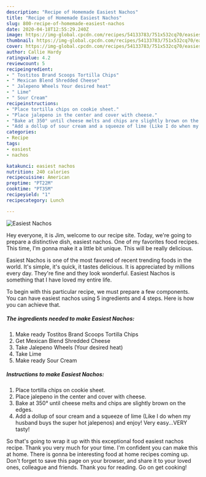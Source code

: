 ```yaml
---
description: "Recipe of Homemade Easiest Nachos"
title: "Recipe of Homemade Easiest Nachos"
slug: 800-recipe-of-homemade-easiest-nachos
date: 2020-04-18T12:55:29.240Z
image: https://img-global.cpcdn.com/recipes/54133783/751x532cq70/easiest-nachos-recipe-main-photo.jpg
thumbnail: https://img-global.cpcdn.com/recipes/54133783/751x532cq70/easiest-nachos-recipe-main-photo.jpg
cover: https://img-global.cpcdn.com/recipes/54133783/751x532cq70/easiest-nachos-recipe-main-photo.jpg
author: Callie Hardy
ratingvalue: 4.2
reviewcount: 5
recipeingredient:
- " Tostitos Brand Scoops Tortilla Chips"
- " Mexican Blend Shredded Cheese"
- " Jalepeno Wheels Your desired heat"
- " Lime"
- " Sour Cream"
recipeinstructions:
- "Place tortilla chips on cookie sheet."
- "Place jalepeno in the center and cover with cheese."
- "Bake at 350° until cheese melts and chips are slightly brown on the edges."
- "Add a dollup of sour cream and a squeeze of lime (Like I do when my husband buys the super hot jalepenos) and enjoy!  Very easy...VERY tasty!"
categories:
- Recipe
tags:
- easiest
- nachos

katakunci: easiest nachos 
nutrition: 240 calories
recipecuisine: American
preptime: "PT22M"
cooktime: "PT35M"
recipeyield: "1"
recipecategory: Lunch

---
```



![Easiest Nachos](https://img-global.cpcdn.com/recipes/54133783/751x532cq70/easiest-nachos-recipe-main-photo.jpg)

Hey everyone, it is Jim, welcome to our recipe site. Today, we're going to prepare a distinctive dish, easiest nachos. One of my favorites food recipes. This time, I'm gonna make it a little bit unique. This will be really delicious.



Easiest Nachos is one of the most favored of recent trending foods in the world. It's simple, it's quick, it tastes delicious. It is appreciated by millions every day. They're fine and they look wonderful. Easiest Nachos is something that I have loved my entire life.


To begin with this particular recipe, we must prepare a few components. You can have easiest nachos using 5 ingredients and 4 steps. Here is how you can achieve that.

<!--inarticleads1-->

##### The ingredients needed to make Easiest Nachos:

1. Make ready  Tostitos Brand Scoops Tortilla Chips
1. Get  Mexican Blend Shredded Cheese
1. Take  Jalepeno Wheels (Your desired heat)
1. Take  Lime
1. Make ready  Sour Cream




<!--inarticleads2-->

##### Instructions to make Easiest Nachos:

1. Place tortilla chips on cookie sheet.
1. Place jalepeno in the center and cover with cheese.
1. Bake at 350° until cheese melts and chips are slightly brown on the edges.
1. Add a dollup of sour cream and a squeeze of lime (Like I do when my husband buys the super hot jalepenos) and enjoy!  Very easy...VERY tasty!




So that's going to wrap it up with this exceptional food easiest nachos recipe. Thank you very much for your time. I'm confident you can make this at home. There is gonna be interesting food at home recipes coming up. Don't forget to save this page on your browser, and share it to your loved ones, colleague and friends. Thank you for reading. Go on get cooking!
